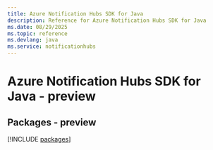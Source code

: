 ```yaml
---
title: Azure Notification Hubs SDK for Java
description: Reference for Azure Notification Hubs SDK for Java
ms.date: 08/29/2025
ms.topic: reference
ms.devlang: java
ms.service: notificationhubs
---
```

# Azure Notification Hubs SDK for Java - preview
## Packages - preview
[!INCLUDE [packages](notification-hubs-index.md)]